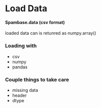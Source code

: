 <h1>Load Data</h1>
<h4>Spambase.data (csv format)</h4>
loaded data can is retunred as numpy.array()
<br/>


<h3>Loading with</h3>
<ul>
    <li>csv</li>
    <li>numpy</li>
    <li>pandas</li>
</ul>


<h3>Couple things to take care </h3>
<ul>
    <li>missing data</li>
    <li>header</li>
    <li>dtype</li>
</ul>